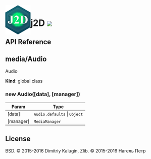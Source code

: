 <img src="https://github.com/fsggs/j2d/blob/0.2.0-dev/src/img/logo.png?raw=true" align="left" width="80"/>
<h1 align="left">j2D <a href="https://www.versioneye.com/user/projects/56afa5f63d82b9003761dfc8">
    <img src="https://www.versioneye.com/user/projects/56afa5f63d82b9003761dfc8/badge.svg?style=flat"/></a></h1>


## API Reference

<a name="media/Audio"></a>

## media/Audio
Audio

**Kind**: global class  
<a name="new_media/Audio_new"></a>

### new Audio([data], [manager])

| Param | Type |
| --- | --- |
| [data] | <code>Audio.defaults</code> &#124; <code>Object</code> | 
| [manager] | <code>MediaManager</code> | 


## License

BSD. © 2015-2016 Dimitriy Kalugin, Zlib. © 2015-2016 Нагель Петр

